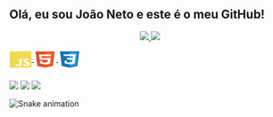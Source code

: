## Olá, eu sou João Neto e este é o meu GitHub!

 <div align="center">
   <a href="https://github.com/joaoAndNeto">
   <img height="170em" src="https://github-readme-stats.vercel.app/api?username=joaoAndNeto&show_icons=true&theme=dracula&include_all_commits=true&count_private=true"/>
   <img height="170em" src="https://github-readme-stats.vercel.app/api/top-langs/?username=joaoAndNeto&layout=compact&langs_count=7&theme=dracula"/>
</div>
<div style="display: inline_block"><br>
  <img align="center" alt="Js" height="30" width="40" src="https://raw.githubusercontent.com/devicons/devicon/master/icons/javascript/javascript-plain.svg">
  <img align="center" alt="HTML" height="30" width="40" src="https://raw.githubusercontent.com/devicons/devicon/master/icons/html5/html5-original.svg">
  <img align="center" alt="CSS" height="30" width="40" src="https://raw.githubusercontent.com/devicons/devicon/master/icons/css3/css3-original.svg">
</div>
 
  ###
 
<div> 
  <a href="https://instagram.com/j_asneto" target="_blank"><img src="https://img.shields.io/badge/-Instagram-%23E4405F?style=for-the-badge&logo=instagram&logoColor=white" target="_blank"></a>
  <a href = "mailto:joao.law.neto@gmail.com"><img src="https://img.shields.io/badge/-Gmail-%23333?style=for-the-badge&logo=gmail&logoColor=white" target="_blank"></a>
  <a href="https://www.linkedin.com/in/joaoAndNeto" target="_blank"><img src="https://img.shields.io/badge/-LinkedIn-%230077B5?style=for-the-badge&logo=linkedin&logoColor=white" target="_blank"></a>
  
  ![Snake animation](https://github.com/joaoAndNeto/joaoAndNeto/blob/output/github-contribution-grid-snake.svg)

</div>

<!---
JoaoAndNeto/JoaoAndNeto is a ✨ special ✨ repository because its `README.md` (this file) appears on your GitHub profile.
You can click the Preview link to take a look at your changes.
--->
